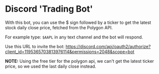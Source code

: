 # Discord 'Trading Bot'

With this bot, you can use the $ sign followed by a ticker to get the latest stock daily close price, fetched from the Polygon API.   

For example type: `$AAPL` in any text channel and the bot will respond.   

Use this URL to invite the bot: https://discord.com/api/oauth2/authorize?client_id=1195365703813976114&permissions=2048&scope=bot

**NOTE:** Using the free tier for the polygon api, we can't get the latest ticker price, so we used the last daily close instead.
